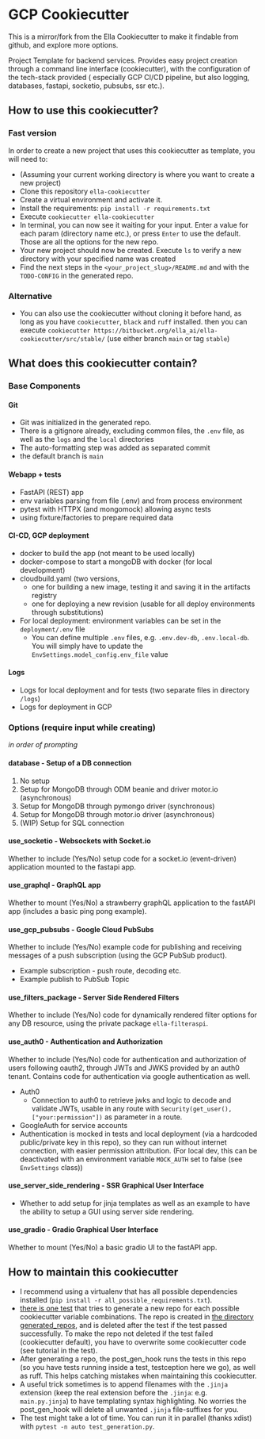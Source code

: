 # GCP Cookiecutter

This is a mirror/fork from the Ella Cookiecutter to make it findable from github, and explore more
options.

Project Template for backend services. Provides easy project creation through a command line
interface (cookiecutter), with the configuration of the tech-stack provided ( especially GCP CI/CD
pipeline, but also logging, databases, fastapi, socketio, pubsubs, ssr etc.).

## How to use this cookiecutter?

### Fast version

In order to create a new project that uses this cookiecutter as template, you will need to:

- (Assuming your current working directory is where you want to create a new project)
- Clone this repository `ella-cookiecutter`
- Create a virtual environment and activate it.
- Install the requirements: `pip install -r requirements.txt`
- Execute `cookiecutter ella-cookiecutter`
- In terminal, you can now see it waiting for your input. Enter a value for each param (directory
  name etc.), or press `Enter` to use the default. Those are all the options for the new repo.
- Your new project should now be created. Execute `ls` to verify a new directory with your
  specified name was created
- Find the next steps in the `<your_project_slug>/README.md` and with the `TODO-CONFIG` in the
  generated repo.

### Alternative

- You can also use the cookiecutter without cloning it before hand, as long as you
  have `cookiecutter`, `black` and `ruff` installed.
  then you can execute `cookiecutter https://bitbucket.org/ella_ai/ella-cookiecutter/src/stable/`
  (use either branch `main` or tag `stable`)

## What does this cookiecutter contain?

### Base Components

#### Git

- Git was initialized in the generated repo.
- There is a gitignore already, excluding common files, the `.env` file, as well as the `logs` and
  the `local`
  directories
- The auto-formatting step was added as separated commit
- the default branch is `main`

#### Webapp + tests

- FastAPI (REST) app
- env variables parsing from file (.env) and from process environment
- pytest with HTTPX (and mongomock) allowing async tests
- using fixture/factories to prepare required data

#### CI-CD, GCP deployment

- docker to build the app (not meant to be used locally)
- docker-compose to start a mongoDB with docker (for local development)
- cloudbuild.yaml (two versions,
    - one for building a new image, testing it and saving it in the artifacts registry
    - one for deploying a new revision (usable for all deploy environments through substitutions)
- For local deployment: environment variables can be set in the `deployment/.env` file
    - You can define multiple `.env` files, e.g. `.env.dev-db`, `.env.local-db`. You will simply
      have to update the `EnvSettings.model_config.env_file` value

#### Logs

- Logs for local deployment and for tests (two separate files in directory `/logs`)
- Logs for deployment in GCP

### Options (require input while creating)

_in order of prompting_

#### database - Setup of a DB connection

1. No setup
2. Setup for MongoDB through ODM beanie and driver motor.io (asynchronous)
3. Setup for MongoDB through pymongo driver (synchronous)
4. Setup for MongoDB through motor.io driver (asynchronous)
5. (WIP) Setup for SQL connection

#### use_socketio - Websockets with Socket.io

Whether to include (Yes/No) setup code for a socket.io (event-driven) application
mounted to the fastapi app.

#### use_graphql - GraphQL app

Whether to mount (Yes/No) a strawberry graphQL application to the fastAPI app (includes a basic
ping pong example).

#### use_gcp_pubsubs - Google Cloud PubSubs

Whether to include (Yes/No) example code for publishing and receiving messages of a push
subscription (using the GCP PubSub product).

- Example subscription - push route, decoding etc.
- Example publish to PubSub Topic

#### use_filters_package - Server Side Rendered Filters

Whether to include (Yes/No) code for dynamically rendered filter options for any DB resource,
using the private package `ella-filteraspi`.

#### use_auth0 - Authentication and Authorization

Whether to include (Yes/No) code for authentication and authorization of users following oauth2,
through JWTs and JWKS provided by an auth0 tenant.
Contains code for authentication via google authentication as well.

- Auth0
    - Connection to auth0 to retrieve jwks and logic to decode and validate JWTs, usable in any
      route
      with `Security(get_user(), ["your:permission"])` as parameter in a route.
- GoogleAuth for service accounts
- Authentication is mocked in tests and local deployment (via a hardcoded public/private key in
  this repo), so they can
  run without internet connection, with easier
  permission attribution. (For local dev, this can be deactivated with an environment
  variable `MOCK_AUTH` set to
  false (see `EnvSettings` class))

#### use_server_side_rendering - SSR Graphical User Interface

- Whether to add setup for jinja templates as well as an example to have the ability to
  setup a GUI using server side rendering.

#### use_gradio - Gradio Graphical User Interface

Whether to mount (Yes/No) a basic gradio UI to the fastAPI app.

## How to maintain this cookiecutter

- I recommend using a virtualenv that has all possible dependencies
  installed (`pip install -r all_possible_requirements.txt`).
- [there is one test](test_generation.py) that tries to generate a new repo for each possible
  cookiecutter variable combinations. The repo is created
  in [the directory generated_repos](generated_repos), and is deleted after the test if the test
  passed successfully. To make the repo not deleted if the test failed (cookiecutter default), you
  have to overwrite some cookiecutter code (see tutorial in the test).
- After generating a repo, the post_gen_hook runs the tests in this repo (so you have tests running
  inside a test, testception here we go), as well as ruff. This helps catching mistakes when
  maintaining this cookiecutter.
- A useful trick sometimes is to append filenames with the `.jinja` extension (keep the real
  extension before the `.jinja`: e.g. `main.py.jinja`) to have templating syntax
  highlighting. No worries the post_gen_hook will delete all unwanted `.jinja` file-suffixes for
  you.
- The test might take a lot of time. You can run it in parallel (thanks xdist)
  with `pytest -n auto test_generation.py`.


